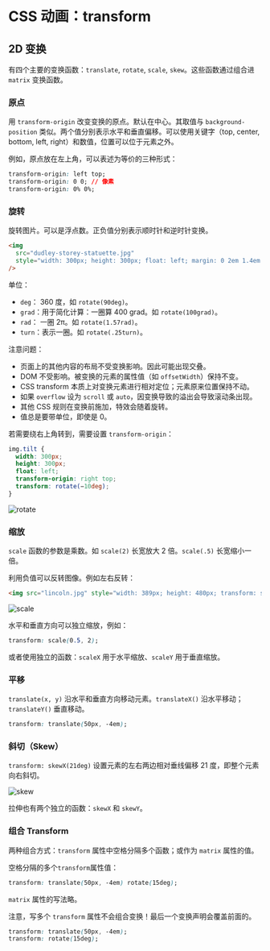 # CSS 动画：transform

## 2D 变换

有四个主要的变换函数：`translate`, `rotate`, `scale`, `skew`。这些函数通过组合进 `matrix` 变换函数。

### 原点

用 `transform-origin` 改变变换的原点。默认在中心。其取值与 `background-position` 类似。两个值分别表示水平和垂直偏移。可以使用关键字（top, center, bottom, left, right）和数值，位置可以位于元素之外。

例如，原点放在左上角，可以表述为等价的三种形式：

```css
transform-origin: left top;
transform-origin: 0 0; // 像素
transform-origin: 0% 0%;
```

### 旋转

旋转图片。可以是浮点数。正负值分别表示顺时针和逆时针变换。

```html
<img
  src="dudley-storey-statuette.jpg"
  style="width: 300px; height: 300px; float: left; margin: 0 2em 1.4em 0; transform: rotate(7.5deg); "
/>
```

单位：

- `deg`： 360 度，如 `rotate(90deg)`。
- `grad`：用于简化计算：一圈算 400 grad。如 `rotate(100grad)`。
- `rad`： 一圈 2π。如 `rotate(1.57rad)`。
- `turn`：表示一圈。如 `rotate(.25turn)`。

注意问题：

- 页面上的其他内容的布局不受变换影响。因此可能出现交叠。
- DOM 不受影响。被变换的元素的属性值（如 `offsetWidth`）保持不变。
- CSS transform 本质上对变换元素进行相对定位；元素原来位置保持不动。
- 如果 `overflow` 设为 `scroll` 或 `auto`，因变换导致的溢出会导致滚动条出现。
- 其他 CSS 规则在变换前施加，特效会随着旋转。
- 值总是要带单位，即使是 0。

若需要绕右上角转到，需要设置 `transform-origin`：

```css
img.tilt {
  width: 300px;
  height: 300px;
  float: left;
  transform-origin: right top;
  transform: rotate(−10deg);
}
```

![rotate](http://om1o84p1p.bkt.clouddn.com/2017-08-28-f23.png)

### 缩放

`scale` 函数的参数是乘数。如 `scale(2)` 长宽放大 2 倍。`scale(.5)` 长宽缩小一倍。

利用负值可以反转图像。例如左右反转：

```html
<img src="lincoln.jpg" style="width: 389px; height: 480px; transform: scaleX(−1);" />
```

![scale](http://om1o84p1p.bkt.clouddn.com/2017-08-28-f26.png)

水平和垂直方向可以独立缩放，例如：

```css
transform: scale(0.5, 2);
```

或者使用独立的函数：`scaleX` 用于水平缩放、`scaleY` 用于垂直缩放。

### 平移

`translate(x, y)` 沿水平和垂直方向移动元素。`translateX()` 沿水平移动；`translateY()` 垂直移动。

```css
transform: translate(50px, -4em);
```

### 斜切（Skew）

`transform: skewX(21deg)` 设置元素的左右两边相对垂线偏移 21 度，即整个元素向右斜切。

![skew](http://om1o84p1p.bkt.clouddn.com/2017-08-28-skewx21.png)

拉伸也有两个独立的函数：`skewX` 和 `skewY`。

### 组合 Transform

两种组合方式：`transform` 属性中空格分隔多个函数；或作为 `matrix` 属性的值。

空格分隔的多个`transform`属性值：

```css
transform: translate(50px, -4em) rotate(15deg);
```

`matrix` 属性的写法略。

注意，写多个 `transform` 属性不会组合变换！最后一个变换声明会覆盖前面的。

```css
transform: translate(50px, -4em);
transform: rotate(15deg);
```
